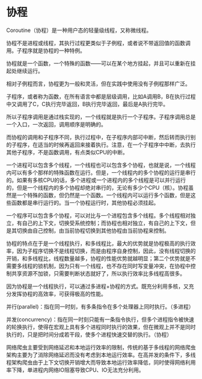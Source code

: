 # 协程

Coroutine（协程）是一种用户态的轻量级线程，又称微线程。

协程不是进程或线程，其执行过程更类似于子例程，或者说不带返回值的函数调用。子程序就是协程的一种特例。

协程就是一个函数，一个特殊的函数——可以在某个地方挂起，并且可以重新在挂起处继续运行。

相对子例程而言，协程更为一般和灵活，但在实践中使用没有子例程那样广泛。

子程序，或者称为函数，在所有语言中都是层级调用，比如A调用B，B在执行过程中又调用了C，C执行完毕返回，B执行完毕返回，最后是A执行完毕。

所以子程序调用是通过栈实现的，一个线程就是执行一个子程序。子程序调用总是一个入口，一次返回，调用顺序是明确的。

而协程的调用和子程序不同，执行过程中，在子程序内部可中断，然后转而执行别的子程序，在适当的时候再返回来接着执行。注意，在一个子程序中中断，去执行其他子程序，不是函数调用，有点类似CPU的中断。

一个进程可以包含多个线程，一个线程也可以包含多个协程，也就是说，一个线程内可以有多个那样的特殊函数在运行。但是，一个线程内的多个协程的运行是串行的。如果有多核CPU的话，多个进程或一个进程内的多个线程是可以并行运行的，但是一个线程内的多个协程却绝对串行的，无论有多少个CPU（核）。协程虽然是一个特殊的函数，但仍然是一个函数。一个线程内可以运行多个函数，但是这些函数都是串行运行的。当一个协程运行时，其他协程必须挂起。

一个程序可以包含多个协程，可以对比与一个进程包含多个线程。多个线程相对独立，有自己的上下文，切换受系统控制；而协程也相对独立，有自己的上下文，但是其切换由自己控制，由当前协程切换到其他协程由当前协程来控制。

协程的特点在于是一个线程执行，和多线程比，最大的优势就是协程极高的执行效率，因为子程序切换不是线程切换，而是由程序自身控制，因此，没有线程切换的开销，和多线程比，线程数量越多，协程的性能优势就越明显；第二个优势就是不需要多线程的锁机制，因为只有一个线程，也不存在同时写变量冲突，在协程中控制共享资源不加锁，只需要判断状态就好了，所以执行效率比多线程高很多。

因为协程是一个线程执行，可以通过多进程+协程的方式。既充分利用多核，又充分发挥协程的高效率，可获得极高的性能。

并行(parallel)：指在同一时刻，有多条指令在多个处理器上同时执行。（多进程）

并发(concurrency)：指在同一时刻只能有一条指令执行，但多个进程指令被快速的轮换执行，使得在宏观上具有多个进程同时执行的效果，但在微观上并不是同时执行的，只是把时间分成若干段，使多个进程快速交替的执行。（协程）

网络爬虫主要受到网络延迟和本地运行效率的限制，传统的基于多线程的网络爬虫架构主要为了消除网络延迟而没有考虑到本地运行效率。在高并发的条件下，多线程架构爬虫由于上下文切换开销增大而导致本地运行效率降低，同时使得网络利用率下降，单进程内网络IO阻塞导致CPU、IO无法充分利用。
